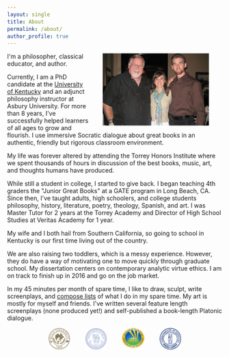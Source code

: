```yaml
---
layout: single
title: About
permalink: /about/
author_profile: true
---
```


<img src="/images/keith-rich-lindsay.JPG" alt="Keith, Father, and Wife" hspace="30px" align="right" width="50%"> 

I'm a philosopher, classical educator, and author. 

Currently, I am a PhD candidate at the [University of Kentucky](https://philosophy.as.uky.edu/users/kebu226) and an adjunct philosophy instructor at Asbury University. For more than 8 years, I've successfully helped learners of all ages to grow and flourish. I use immersive Socratic dialogue about great books in an authentic, friendly but rigorous classroom environment. 

My life was forever altered by attending the Torrey Honors Institute where we spent thousands of hours in discussion of the best books, music, art, and thoughts humans have produced. 

While still a student in college, I started to give back. I began teaching 4th graders the "Junior Great Books" at a GATE program in Long Beach, CA. Since then, I've taught adults, high schoolers, and college students philosophy, history, literature, poetry, theology, Spanish, and art. I was Master Tutor for 2 years at the Torrey Academy and Director of High School Studies at Veritas Academy for 1 year. 

My wife and I both hail from Southern California, so going to school in Kentucky is our first time living out of the country. 

We are also raising two toddlers, which is a  messy experience. However, they do have a way of motivating one to move quickly through graduate school. My dissertation centers on contemporary analytic virtue ethics. I am on track to finish up in 2016 and go on the job market. 

In my 45 minutes per month of spare time, I like to draw, sculpt, write screenplays, and [compose lists](https://en.wikipedia.org/wiki/Recursion) of what I do in my spare time. My art is mostly for myself and friends. I've written several feature length screenplays (none produced yet!) and self-published a book-length Platonic dialogue. 

<div align="center"> &nbsp;&nbsp; <img src="/images/seal-biola.png" alt="Biola" height="50" align="center" hspace="10px" width="50"> &nbsp;&nbsp; <img src="/images/seal-thi.png" alt="Torrey Honors" height="50" width="50" align="center" hspace="10px"> &nbsp;&nbsp; <img src="/images/seal-balamand.png" alt="Balamand" height="52" width="52" align="center" hspace="10px"> &nbsp;&nbsp; <img src="/images/seal-uk.png" alt="Kentucky" height="50" width="50" align="center" hspace="10px"> &nbsp;&nbsp; </div>